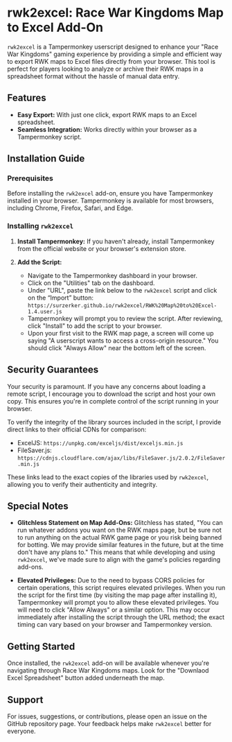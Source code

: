 # rwk2excel: Race War Kingdoms Map to Excel Add-On

`rwk2excel` is a Tampermonkey userscript designed to enhance your "Race War Kingdoms" gaming experience by providing a simple and efficient way to export RWK maps to Excel files directly from your browser. This tool is perfect for players looking to analyze or archive their RWK maps in a spreadsheet format without the hassle of manual data entry.

## Features

- **Easy Export:** With just one click, export RWK maps to an Excel spreadsheet.
- **Seamless Integration:** Works directly within your browser as a Tampermonkey script.

## Installation Guide

### Prerequisites

Before installing the `rwk2excel` add-on, ensure you have Tampermonkey installed in your browser. Tampermonkey is available for most browsers, including Chrome, Firefox, Safari, and Edge.

### Installing `rwk2excel`

1. **Install Tampermonkey:** If you haven't already, install Tampermonkey from the official website or your browser's extension store.
   
2. **Add the Script:**
   - Navigate to the Tampermonkey dashboard in your browser.
   - Click on the "Utilities" tab on the dashboard.
   - Under "URL", paste the link below to the `rwk2excel` script and click on the “Import” button:
         `https://surzerker.github.io/rwk2excel/RWK%20Map%20to%20Excel-1.4.user.js`
   - Tampermonkey will prompt you to review the script. After reviewing, click "Install" to add the script to your browser.
   - Upon your first visit to the RWK map page, a screen will come up saying "A userscript wants to access a cross-origin resource." You should click "Always Allow" near the bottom left of the screen.


## Security Guarantees

Your security is paramount. If you have any concerns about loading a remote script, I encourage you to download the script and host your own copy. This ensures you're in complete control of the script running in your browser.

To verify the integrity of the library sources included in the script, I provide direct links to their official CDNs for comparison:

- ExcelJS: `https://unpkg.com/exceljs/dist/exceljs.min.js`
- FileSaver.js: `https://cdnjs.cloudflare.com/ajax/libs/FileSaver.js/2.0.2/FileSaver.min.js`

These links lead to the exact copies of the libraries used by `rwk2excel`, allowing you to verify their authenticity and integrity.

## Special Notes

- **Glitchless Statement on Map Add-Ons:** Glitchless has stated, "You can run whatever addons you want on the RWK maps page, but be sure not to run anything on the actual RWK game page or you risk being banned for botting. We may provide similar features in the future, but at the time don't have any plans to." This means that while developing and using `rwk2excel`, we've made sure to align with the game's policies regarding add-ons.
  
- **Elevated Privileges:** Due to the need to bypass CORS policies for certain operations, this script requires elevated privileges. When you run the script for the first time (by visiting the map page after installing it), Tampermonkey will prompt you to allow these elevated privileges. You will need to click "Allow Always" or a similar option. This may occur immediately after installing the script through the URL method; the exact timing can vary based on your browser and Tampermonkey version.

## Getting Started

Once installed, the `rwk2excel` add-on will be available whenever you're navigating through Race War Kingdoms maps. Look for the "Downlaod Excel Spreadsheet" button added underneath the map.

## Support

For issues, suggestions, or contributions, please open an issue on the GitHub repository page. Your feedback helps make `rwk2excel` better for everyone.
